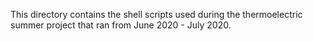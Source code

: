 This directory contains the shell scripts used during the thermoelectric summer project that ran from June 2020 - July 2020.